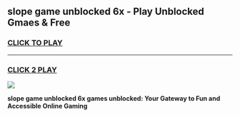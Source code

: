 
## slope game unblocked 6x - Play Unblocked Gmaes & Free
<h3>
<a href="https://news.freeplayer.one?title=slope_game_unblocked_6x&ref=23F">CLICK TO PLAY</a></h3>
<hr>

<h3>
<a href="https://news.freeplayer.one?title=slope_game_unblocked_6x&ref=23F">CLICK 2 PLAY</a>
  
</h3>

<a href="https://news.freeplayer.one?title=slope_game_unblocked_6x&ref=23F/"><img src="https://clearcache.store/games.png"></a>


**slope game unblocked 6x games unblocked: Your Gateway to Fun and Accessible Online Gaming**
